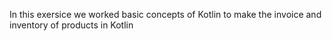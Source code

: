 In this exersice we worked basic concepts of Kotlin to make the invoice and inventory of products in Kotlin
